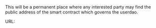 This will be a permanent place where any interested party may find the public address of the smart contract which governs the userdao. 

URL: 
